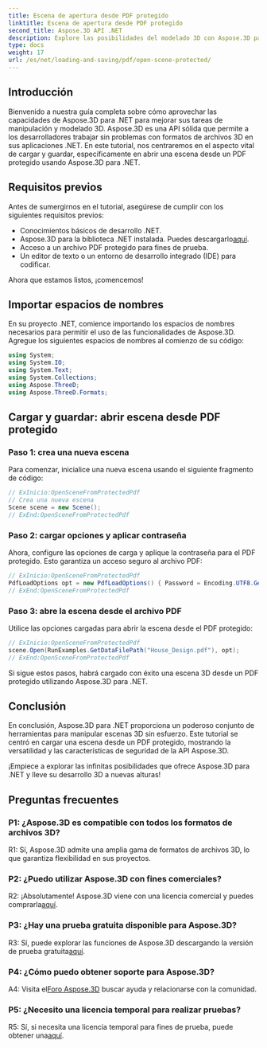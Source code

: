 ```yaml
---
title: Escena de apertura desde PDF protegido
linktitle: Escena de apertura desde PDF protegido
second_title: Aspose.3D API .NET
description: Explore las posibilidades del modelado 3D con Aspose.3D para .NET. Aprenda a abrir escenas de archivos PDF protegidos en nuestra guía paso a paso.
type: docs
weight: 17
url: /es/net/loading-and-saving/pdf/open-scene-protected/
---
```

## Introducción

Bienvenido a nuestra guía completa sobre cómo aprovechar las capacidades de Aspose.3D para .NET para mejorar sus tareas de manipulación y modelado 3D. Aspose.3D es una API sólida que permite a los desarrolladores trabajar sin problemas con formatos de archivos 3D en sus aplicaciones .NET. En este tutorial, nos centraremos en el aspecto vital de cargar y guardar, específicamente en abrir una escena desde un PDF protegido usando Aspose.3D para .NET.

## Requisitos previos

Antes de sumergirnos en el tutorial, asegúrese de cumplir con los siguientes requisitos previos:

- Conocimientos básicos de desarrollo .NET.
-  Aspose.3D para la biblioteca .NET instalada. Puedes descargarlo[aquí](https://releases.aspose.com/3d/net/).
- Acceso a un archivo PDF protegido para fines de prueba.
- Un editor de texto o un entorno de desarrollo integrado (IDE) para codificar.

Ahora que estamos listos, ¡comencemos!

## Importar espacios de nombres

En su proyecto .NET, comience importando los espacios de nombres necesarios para permitir el uso de las funcionalidades de Aspose.3D. Agregue los siguientes espacios de nombres al comienzo de su código:

```csharp
using System;
using System.IO;
using System.Text;
using System.Collections;
using Aspose.ThreeD;
using Aspose.ThreeD.Formats;
```

## Cargar y guardar: abrir escena desde PDF protegido

### Paso 1: crea una nueva escena

Para comenzar, inicialice una nueva escena usando el siguiente fragmento de código:

```csharp
// ExInicio:OpenSceneFromProtectedPdf
// Crea una nueva escena
Scene scene = new Scene();
// ExEnd:OpenSceneFromProtectedPdf
```

### Paso 2: cargar opciones y aplicar contraseña

Ahora, configure las opciones de carga y aplique la contraseña para el PDF protegido. Esto garantiza un acceso seguro al archivo PDF:

```csharp
// ExInicio:OpenSceneFromProtectedPdf
PdfLoadOptions opt = new PdfLoadOptions() { Password = Encoding.UTF8.GetBytes("password") };
// ExEnd:OpenSceneFromProtectedPdf
```

### Paso 3: abre la escena desde el archivo PDF

Utilice las opciones cargadas para abrir la escena desde el PDF protegido:

```csharp
// ExInicio:OpenSceneFromProtectedPdf
scene.Open(RunExamples.GetDataFilePath("House_Design.pdf"), opt);
// ExEnd:OpenSceneFromProtectedPdf
```

Si sigue estos pasos, habrá cargado con éxito una escena 3D desde un PDF protegido utilizando Aspose.3D para .NET.

## Conclusión

En conclusión, Aspose.3D para .NET proporciona un poderoso conjunto de herramientas para manipular escenas 3D sin esfuerzo. Este tutorial se centró en cargar una escena desde un PDF protegido, mostrando la versatilidad y las características de seguridad de la API Aspose.3D.

¡Empiece a explorar las infinitas posibilidades que ofrece Aspose.3D para .NET y lleve su desarrollo 3D a nuevas alturas!

## Preguntas frecuentes

### P1: ¿Aspose.3D es compatible con todos los formatos de archivos 3D?

R1: Sí, Aspose.3D admite una amplia gama de formatos de archivos 3D, lo que garantiza flexibilidad en sus proyectos.

### P2: ¿Puedo utilizar Aspose.3D con fines comerciales?

 R2: ¡Absolutamente! Aspose.3D viene con una licencia comercial y puedes comprarla[aquí](https://purchase.aspose.com/buy).

### P3: ¿Hay una prueba gratuita disponible para Aspose.3D?

 R3: Sí, puede explorar las funciones de Aspose.3D descargando la versión de prueba gratuita[aquí](https://releases.aspose.com/).

### P4: ¿Cómo puedo obtener soporte para Aspose.3D?

 A4: Visita el[Foro Aspose.3D](https://forum.aspose.com/c/3d/18) buscar ayuda y relacionarse con la comunidad.

### P5: ¿Necesito una licencia temporal para realizar pruebas?

 R5: Sí, si necesita una licencia temporal para fines de prueba, puede obtener una[aquí](https://purchase.aspose.com/temporary-license/).